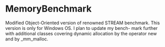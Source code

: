 # MemoryBenchmark
Modified Object-Oriented version of renowned STREAM benchmark.
This version is only for Windows OS. I plan to update my bench-
mark further with additional classes covering dynamic allocation
by the operator new and by _mm_malloc.
